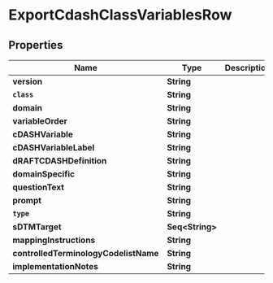 

# ExportCdashClassVariablesRow


## Properties

Name | Type | Description | Notes
------------ | ------------- | ------------- | -------------
**version** | **String** |  |  [optional]
**`class`** | **String** |  |  [optional]
**domain** | **String** |  |  [optional]
**variableOrder** | **String** |  |  [optional]
**cDASHVariable** | **String** |  |  [optional]
**cDASHVariableLabel** | **String** |  |  [optional]
**dRAFTCDASHDefinition** | **String** |  |  [optional]
**domainSpecific** | **String** |  |  [optional]
**questionText** | **String** |  |  [optional]
**prompt** | **String** |  |  [optional]
**`type`** | **String** |  |  [optional]
**sDTMTarget** | **Seq&lt;String&gt;** |  |  [optional]
**mappingInstructions** | **String** |  |  [optional]
**controlledTerminologyCodelistName** | **String** |  |  [optional]
**implementationNotes** | **String** |  |  [optional]




